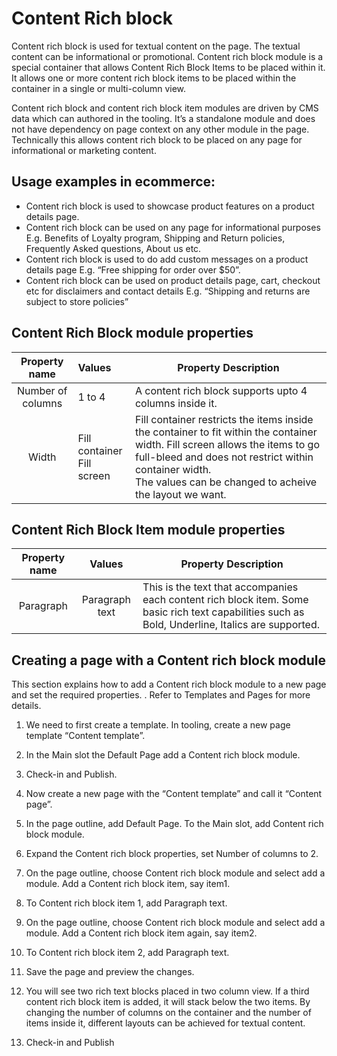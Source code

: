 # Content Rich block

Content rich block is used for textual content on the page. The textual content can be informational or promotional. Content rich block module is a special container that allows Content Rich Block Items to be placed within it. It allows one or more content rich block items to be placed within the container in a single or multi-column view. 

Content rich block and content rich block item modules are driven by CMS data which can authored in the tooling. It’s a standalone module and does not have dependency on page context on any other module in the page. Technically this allows content rich block to be placed on any page for informational or marketing content.

## Usage examples in ecommerce:

* Content rich block is used to showcase product features on a product details page.
* Content rich block can be used on any page for informational purposes E.g. Benefits of Loyalty program, Shipping and Return policies, Frequently Asked questions, About us etc.
* Content rich block is used to do add custom messages on a product details page E.g. “Free shipping for order over $50”. 
* Content rich block can be used on product details page, cart, checkout etc for disclaimers and contact details E.g. “Shipping and returns are subject to store policies” 

## Content Rich Block module properties

|   Property name   | Values                         | Property Description                                         |
| :---------------: | :----------------------------- | ------------------------------------------------------------ |
| Number of columns | 1 to 4                     | A content rich block supports upto 4 columns inside it.      |
|       Width       | Fill container<br />Fill screen | Fill container restricts the items inside the container to fit within the container width. Fill screen allows the items to go full-bleed and does not restrict within container width.<br />The values can be changed to acheive the layout we want. |

 

## Content Rich Block Item module properties

| Property name | Values         | Property Description                                         |
| :-----------: | :--------------: | ------------------------------------------------------------ |
|   Paragraph   | Paragraph text | This is the text that accompanies each content rich block item. Some basic rich text capabilities such as Bold, Underline, Italics are supported. |

 

## Creating a page with a Content rich block module

This section explains how to add a Content rich block module to a new page and set the required properties. . Refer to Templates and Pages for more details.

1. We need to first create a template. In tooling, create a new page template “Content template”.

2. In the Main slot the Default Page add a Content rich block module. 

3. Check-in and Publish.

4. Now create a new page with the “Content template” and call it “Content page”.

5. In the page outline, add Default Page. To the Main slot, add Content rich block module.

6. Expand the Content rich block properties, set Number of columns to 2.

7. On the page outline, choose Content rich block module and select add a module. Add a Content rich block item, say item1. 

8. To Content rich block item 1, add Paragraph text.

9. On the page outline, choose Content rich block module and select add a module. Add a Content rich block item again, say item2. 

10. To Content rich block item 2, add Paragraph text.

11. Save the page and preview the changes. 

12. You will see two rich text blocks placed in two column view. If a third content rich block item is added, it will stack below the two items.  By changing the number of columns on the container and the number of items inside it, different layouts can be achieved for textual content.

13. Check-in and Publish

